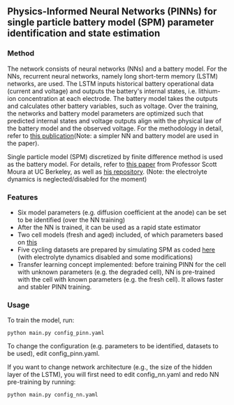 ## Physics-Informed Neural Networks (PINNs) for single particle battery model (SPM) parameter identification and state estimation 

### Method
The network consists of neural networks (NNs) and a battery model. For the NNs, recurrent neural networks, namely long short-term memory (LSTM) networks, are used. The LSTM inputs historical battery operational data (current and voltage) and outputs the battery's internal states, i.e. lithium-ion concentration at each electrode. The battery model takes the outputs and calculates other battery variables, such as voltage. Over the training, the networks and battery model parameters are optimized such that predicted internal states and voltage outputs align with the physical law of the battery model and the observed voltage. For the methodology in detail, refer to [this publication](https://ieeexplore.ieee.org/document/10644822)(Note: a simpler NN and battery model are used in the paper).

Single particle model (SPM) discretized by finite difference method is used as the battery model. For details, refer to [this paper](https://ecal.studentorg.berkeley.edu/pubs/SPMe-Obs-Journal-Final.pdf) from Professor Scott Moura at UC Berkeley, as well as [his repository](https://github.com/scott-moura/SPMeT). (Note: the electrolyte dynamics is neglected/disabled for the moment)

### Features
- Six model parameters (e.g. diffusion coefficient at the anode) can be set to be identified (over the NN training)
- After the NN is trained, it can be used as a rapid state estimator
- Two cell models (fresh and aged) included, of which parameters based on [this](https://github.com/scott-moura/SPMeT/blob/master/param/params_LCO.m)
- Five cycling datasets are prepared by simulating SPM as coded [here](https://github.com/scott-moura/SPMeT/blob/master/spme.m) (with electrolyte dynamics disabled and some modifications)
- Transfer learning concept implemented: before training PINN for the cell with unknown parameters (e.g. the degraded cell), NN is pre-trained with the cell with known parameters (e.g. the fresh cell). It allows faster and stabler PINN training.

### Usage
To train the model, run:
```console
python main.py config_pinn.yaml
```

To change the configuration (e.g. parameters to be identified, datasets to be used), edit config_pinn.yaml.

If you want to change network architecture (e.g., the size of the hidden layer of the LSTM), you will first need to edit config_nn.yaml and redo NN pre-training by running:
```console
python main.py config_nn.yaml
```

